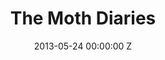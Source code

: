 ---
title: The Moth Diaries
img: "/uploads/shaheen-baig-casting-the-moth-diaries.jpg"
date: 2013-05-24 00:00:00 Z
categories:
- film
tags:
- recent
director: Mary Harron
with: Sarah Bolger, Sarah Gadon, Lily Cole
imdb: "http://www.imdb.com/title/tt1407065/"
video: 1b8wageedp
layout: project
---